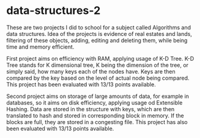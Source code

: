 # data-structures-2

These are two projects I did to school for a subject called Algorithms and data structures. Idea of the projects is evidence of real estates and lands, filtering of these objects, 
adding, editing and deleting them, while being time and memory efficient.

First project aims on efficiency with RAM, applying usage of K-D Tree. K-D Tree stands for K dimensional tree, K being the dimension of the tree, or simply said, how many keys 
each of the nodes have. Keys are then compared by the key based on the level of actual node being compared. This project has been evaluated with 13/13 points available.

Second project aims on storage of large amounts of data, for example in databases, so it aims on disk efficiency, applying usage od Extensible Hashing. Data are stored in the 
structure with keys, which are then translated to hash and stored in corresponding block in memory. If the blocks are full, they are stored in a congesting file. This project
has also been evaluated with 13/13 points available.
